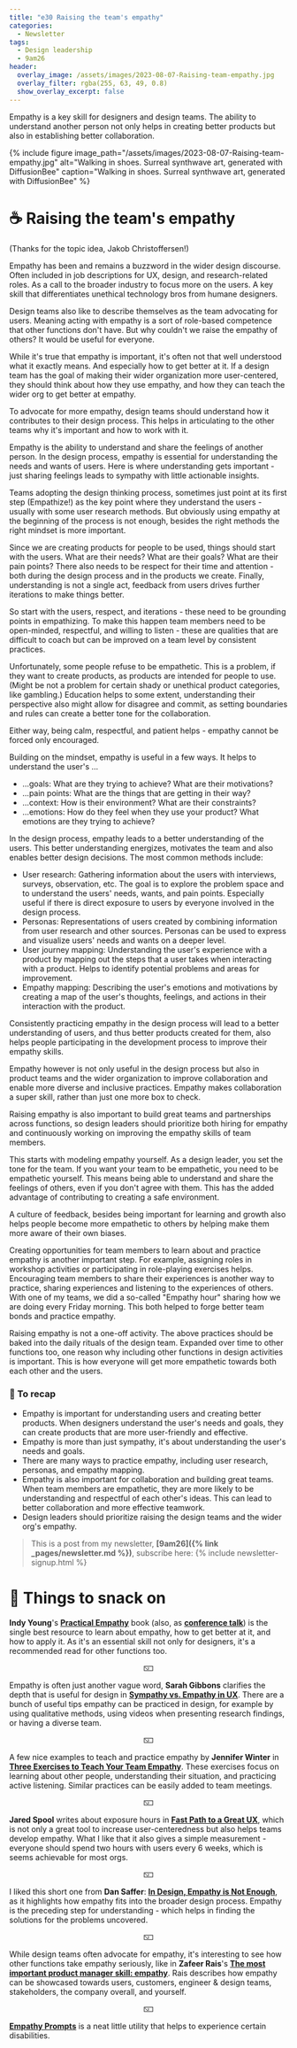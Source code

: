 ```yaml
---
title: "e30 Raising the team's empathy"
categories:
  - Newsletter
tags:
  - Design leadership
  - 9am26
header:
  overlay_image: /assets/images/2023-08-07-Raising-team-empathy.jpg
  overlay_filter: rgba(255, 63, 49, 0.8)
  show_overlay_excerpt: false
---
```


Empathy is a key skill for designers and design teams. The ability to understand another person not only helps in creating better products but also in establishing better collaboration.

{% include figure image_path="/assets/images/2023-08-07-Raising-team-empathy.jpg" alt="Walking in shoes. Surreal synthwave art, generated with DiffusionBee" caption="Walking in shoes. Surreal synthwave art, generated with DiffusionBee" %}

# ☕ Raising the team's empathy

(Thanks for the topic idea, Jakob Christoffersen!)

Empathy has been and remains a buzzword in the wider design discourse. Often included in job descriptions for UX, design, and research-related roles. As a call to the broader industry to focus more on the users. A key skill that differentiates unethical technology bros from humane designers. 

Design teams also like to describe themselves as the team advocating for users. Meaning acting with empathy is a sort of role-based competence that other functions don't have. But why couldn't we raise the empathy of others? It would be useful for everyone.

While it's true that empathy is important, it's often not that well understood what it exactly means. And especially how to get better at it. If a design team has the goal of making their wider organization more user-centered, they should think about how they use empathy, and how they can teach the wider org to get better at empathy.

To advocate for more empathy, design teams should understand how it contributes to their design process. This helps in articulating to the other teams why it's important and how to work with it.

Empathy is the ability to understand and share the feelings of another person. In the design process, empathy is essential for understanding the needs and wants of users. Here is where understanding gets important - just sharing feelings leads to sympathy with little actionable insights.

Teams adopting the design thinking process, sometimes just point at its first step (Empathize!) as the key point where they understand the users - usually with some user research methods. But obviously using empathy at the beginning of the process is not enough, besides the right methods the right mindset is more important.

Since we are creating products for people to be used, things should start with the users. What are their needs? What are their goals? What are their pain points? There also needs to be respect for their time and attention - both during the design process and in the products we create. Finally, understanding is not a single act, feedback from users drives further iterations to make things better.

So start with the users, respect, and iterations - these need to be grounding points in empathizing. To make this happen team members need to be open-minded, respectful, and willing to listen - these are qualities that are difficult to coach but can be improved on a team level by consistent practices.

Unfortunately, some people refuse to be empathetic. This is a problem, if they want to create products, as products are intended for people to use. (Might be not a problem for certain shady or unethical product categories, like gambling.) Education helps to some extent, understanding their perspective also might allow for disagree and commit, as setting boundaries and rules can create a better tone for the collaboration.  

Either way, being calm, respectful, and patient helps - empathy cannot be forced only encouraged.

Building on the mindset, empathy is useful in a few ways. It helps to understand the user's … 
- …goals: What are they trying to achieve? What are their motivations? 
- ...pain points:  What are the things that are getting in their way?
- ...context: How is their environment? What are their constraints?
- ...emotions: How do they feel when they use your product? What emotions are they trying to achieve?

In the design process, empathy leads to a better understanding of the users. This better understanding energizes, motivates the team and also enables better design decisions. The most common methods include:
-  User research: Gathering information about the users with interviews, surveys, observation, etc. The goal is to explore the problem space and to understand the users' needs, wants, and pain points. Especially useful if there is direct exposure to users by everyone involved in the design process.
-  Personas: Representations of users created by combining information from user research and other sources. Personas can be used to express and visualize users' needs and wants on a deeper level.
-  User journey mapping: Understanding the user's experience with a product by mapping out the steps that a user takes when interacting with a product. Helps to identify potential problems and areas for improvement.
-  Empathy mapping: Describing the user's emotions and motivations by creating a map of the user's thoughts, feelings, and actions in their interaction with the product.

Consistently practicing empathy in the design process will lead to a better understanding of users, and thus better products created for them, also helps people participating in the development process to improve their empathy skills.

Empathy however is not only useful in the design process but also in product teams and the wider organization to improve collaboration and enable more diverse and inclusive practices. Empathy makes collaboration a super skill, rather than just one more box to check.

Raising empathy is also important to build great teams and partnerships across functions, so design leaders should prioritize both hiring for empathy and continuously working on improving the empathy skills of team members.

This starts with modeling empathy yourself. As a design leader, you set the tone for the team. If you want your team to be empathetic, you need to be empathetic yourself. This means being able to understand and share the feelings of others, even if you don't agree with them. This has the added advantage of contributing to creating a safe environment.

A culture of feedback, besides being important for learning and growth also helps people become more empathetic to others by helping make them more aware of their own biases.

Creating opportunities for team members to learn about and practice empathy is another important step. For example, assigning roles in workshop activities or participating in role-playing exercises helps. Encouraging team members to share their experiences is another way to practice, sharing experiences and listening to the experiences of others. With one of my teams, we did a so-called "Empathy hour" sharing how we are doing every Friday morning. This both helped to forge better team bonds and practice empathy.

Raising empathy is not a one-off activity. The above practices should be baked into the daily rituals of the design team. Expanded over time to other functions too, one reason why including other functions in design activities is important. This is how everyone will get more empathetic towards both each other and the users.

### 🥤 To recap

- Empathy is important for understanding users and creating better products. When designers understand the user's needs and goals, they can create products that are more user-friendly and effective. 
- Empathy is more than just sympathy, it's about understanding the user's needs and goals.
- There are many ways to practice empathy, including user research, personas, and empathy mapping. 
- Empathy is also important for collaboration and building great teams. When team members are empathetic, they are more likely to be understanding and respectful of each other's ideas. This can lead to better collaboration and more effective teamwork.
- Design leaders should prioritize raising the design teams and the wider org's empathy.

> This is a post from my newsletter, **[9am26]({% link _pages/newsletter.md %})**, subscribe here:
> {% include newsletter-signup.html %}

# 🍪 Things to snack on

**Indy Young**'s [**Practical Empathy**](https://rosenfeldmedia.com/books/practical-empathy/) book (also, as [**conference talk**](https://indiyoung.com/conference-presentation-practical-empathy/)) is the single best resource to learn about empathy, how to get better at it, and how to apply it. As it's an essential skill not only for designers, it's a recommended read for other functions too.

<p style="text-align: center;">🁆</p>

Empathy is often just another vague word, **Sarah Gibbons** clarifies the depth that is useful for design in [**Sympathy vs. Empathy in UX**](https://www.nngroup.com/articles/sympathy-vs-empathy-ux/). There are a bunch of useful tips empathy can be practiced in design, for example by using qualitative methods, using videos when presenting research findings, or having a diverse team.

<p style="text-align: center;">🁆</p>

A few nice examples to teach and practice empathy by **Jennifer Winter** in [**Three Exercises to Teach Your Team Empathy**](https://uxbooth.com/articles/three-exercises-to-teach-your-team-empathy/). These exercises focus on learning about other people, understanding their situation, and practicing active listening. Similar practices can be easily added to team meetings.

<p style="text-align: center;">🁆</p>

**Jared Spool** writes about exposure hours in [**Fast Path to a Great UX**](https://jmspool.medium.com/fast-path-to-a-great-ux-increased-exposure-hours-afde796f2e43), which is not only a great tool to increase user-centeredness but also helps teams develop empathy. What I like that it also gives a simple measurement - everyone should spend two hours with users every 6 weeks, which is seems achievable for most orgs. 

<p style="text-align: center;">🁆</p>

I liked this short one from **Dan Saffer**: [**In Design, Empathy is Not Enough**](https://odannyboy.medium.com/in-design-empathy-is-not-enough-c315b1c1ecee), as it highlights how empathy fits into the broader design process. Empathy is the preceding step for understanding - which helps in finding the solutions for the problems uncovered. 

<p style="text-align: center;">🁆</p>

While design teams often advocate for empathy, it's interesting to see how other functions take empathy seriously, like in **Zafeer Rais**'s [**The most important product manager skill: empathy**](https://bootcamp.uxdesign.cc/product-manager-and-empathy-f7f886616ee1). Rais describes how empathy can be showcased towards users, customers, engineer & design teams, stakeholders, the company overall, and yourself.  

<p style="text-align: center;">🁆</p>

[**Empathy Prompts**](https://empathyprompts.net/) is a neat little utility that helps to experience certain disabilities. 